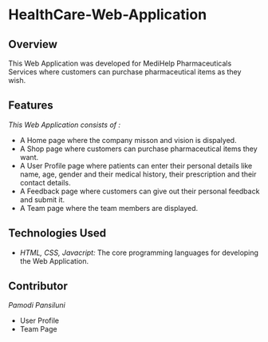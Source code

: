 # HealthCare-Web-Application

## Overview
This Web Application was developed for MediHelp Pharmaceuticals Services where customers can purchase pharmaceutical items as they wish.

## Features
*This Web Application consists of :* 
- A Home page where the company misson and vision is dispalyed.
- A Shop page where customers can purchase pharmaceutical items they want.
- A User Profile page where patients can enter their personal details like name, age, gender and their medical history, their prescription and their contact details.
- A Feedback page where customers can give out their personal feedback and submit it.
- A Team page where the team members are displayed.

## Technologies Used
- *HTML, CSS, Javacript:* The core programming languages for developing the Web Application.

## Contributor
*Pamodi Pansiluni*
- User Profile
- Team Page
